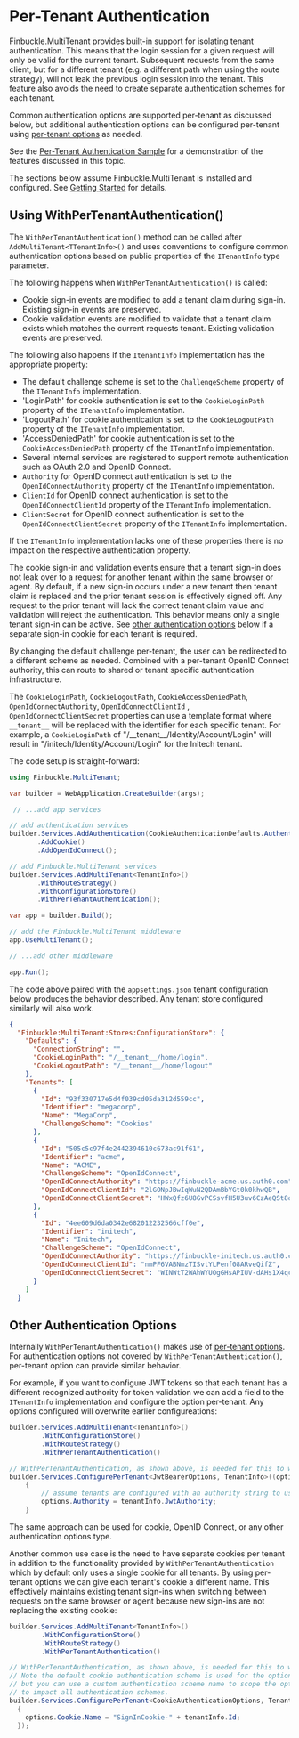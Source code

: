 # Per-Tenant Authentication

Finbuckle.MultiTenant provides built-in support for isolating tenant
authentication. This means that the login session for a given request will only
be valid for the current tenant. Subsequent requests from the same client, but
for a different tenant (e.g. a different path when using the route strategy),
will not leak the previous login session into the tenant. This feature also
avoids the need to create separate authentication schemes for each tenant.

Common authentication options are supported per-tenant as discussed below, but
additional authentication options can be configured per-tenant using
[per-tenant options](Options) as needed.

See
the [Per-Tenant Authentication Sample](https://github.com/Finbuckle/Finbuckle.MultiTenant/tree/master/samples/ASP.NET%20Core%203/PerTenantAuthenticationSample)
for a demonstration of the features discussed in this topic.

The sections below assume Finbuckle.MultiTenant is installed and configured. See
[Getting Started](GettingStarted) for details.

## Using WithPerTenantAuthentication()

The `WithPerTenantAuthentication()` method can be called after
`AddMultiTenant<TTenantInfo>()` and uses conventions to configure common authentication
options based on public properties of the `ITenantInfo` type parameter.

The following happens when `WithPerTenantAuthentication()` is called:

- Cookie sign-in events are modified to add a tenant claim during sign-in. Existing
  sign-in events are preserved.
- Cookie validation events are modified to validate that a tenant claim exists
  which matches the current requests tenant. Existing validation events are
  preserved.

The following also happens if the `ItenantInfo` implementation has the appropriate property:

- The default challenge scheme is set to the `ChallengeScheme` property
  of the `ITenantInfo` implementation.
- 'LoginPath' for cookie authentication is set to the `CookieLoginPath` property
  of the `ITenantInfo` implementation.
- 'LogoutPath' for cookie authentication is set to the `CookieLogoutPath`
  property of the `ITenantInfo` implementation.
- 'AccessDeniedPath' for cookie authentication is set to the
  `CookieAccessDeniedPath` property of the `ITenantInfo` implementation.
- Several internal services are registered to support remote authentication such
  as OAuth 2.0 and OpenID Connect.
- `Authority` for OpenID connect authentication is set to the
  `OpenIdConnectAuthority` property of the `ITenantInfo` implementation.
- `ClientId` for OpenID connect authentication is set to the
  `OpenIdConnectClientId` property of the `ITenantInfo` implementation.
- `ClientSecret` for OpenID connect authentication is set to the
  `OpenIdConnectClientSecret` property of the `ITenantInfo` implementation.

If the `ITenantInfo` implementation lacks one of these properties there is no
impact on the respective authentication property.

The cookie sign-in and validation events ensure that a tenant sign-in does not
leak over to a request for another tenant within the same browser or agent. By
default, if a new sign-in occurs under a new tenant then tenant claim is replaced
and the prior tenant session is effectively signed off. Any request to the prior
tenant will lack the correct tenant claim value and validation will reject the
authentication. This behavior means only a single tenant sign-in can be active.
See [other authentication options](#other-authentication-options) below if a
separate sign-in cookie for each tenant is required.

By changing the default challenge per-tenant, the user can be redirected to a
different scheme as needed. Combined with a per-tenant OpenID Connect authority,
this can route to shared or tenant specific authentication infrastructure.

The `CookieLoginPath`, `CookieLogoutPath`, `CookieAccessDeniedPath`, `OpenIdConnectAuthority`, `OpenIdConnectClientId`
, `OpenIdConnectClientSecret` properties can use a template format where `__tenant__`
will be replaced with the identifier for each specific tenant. For example, a
`CookieLoginPath` of "/\_\_tenant\_\_/Identity/Account/Login" will result in
"/initech/Identity/Account/Login" for the Initech tenant.

The code setup is straight-forward:

```csharp
using Finbuckle.MultiTenant;

var builder = WebApplication.CreateBuilder(args);

 // ...add app services

// add authentication services
builder.Services.AddAuthentication(CookieAuthenticationDefaults.AuthenticationScheme)
       .AddCookie()
       .AddOpenIdConnect();

// add Finbuckle.MultiTenant services
builder.Services.AddMultiTenant<TenantInfo>()
       .WithRouteStrategy()
       .WithConfigurationStore()
       .WithPerTenantAuthentication();

var app = builder.Build();

// add the Finbuckle.MultiTenant middleware
app.UseMultiTenant();

// ...add other middleware

app.Run();
```

The code above paired with the `appsettings.json` tenant configuration below
produces the behavior described. Any tenant store configured similarly will also
work.

```json
{
  "Finbuckle:MultiTenant:Stores:ConfigurationStore": {
    "Defaults": {
      "ConnectionString": "",
      "CookieLoginPath": "/__tenant__/home/login",
      "CookieLogoutPath": "/__tenant__/home/logout"
    },
    "Tenants": [
      {
        "Id": "93f330717e5d4f039cd05da312d559cc",
        "Identifier": "megacorp",
        "Name": "MegaCorp",
        "ChallengeScheme": "Cookies"
      },
      {
        "Id": "505c5c97f4e2442394610c673ac91f61",
        "Identifier": "acme",
        "Name": "ACME",
        "ChallengeScheme": "OpenIdConnect",
        "OpenIdConnectAuthority": "https://finbuckle-acme.us.auth0.com",
        "OpenIdConnectClientId": "2lGONpJBwIqWuN2QDAmBbYGt0k0khwQB",
        "OpenIdConnectClientSecret": "HWxQfz6U8GvPCSsvfH5U3uv6CzAeQSt8qHrc19_qEvUQhdsaJX9Dp-t9W-5SAj0m"
      },
      {
        "Id": "4ee609d6da0342e682012232566cff0e",
        "Identifier": "initech",
        "Name": "Initech",
        "ChallengeScheme": "OpenIdConnect",
        "OpenIdConnectAuthority": "https://finbuckle-initech.us.auth0.com",
        "OpenIdConnectClientId": "nmPF6VABNmzTISvtYLPenf08ARveQifZ",
        "OpenIdConnectClientSecret": "WINWtT2WAhWYUOgGHsAPIUV-dAHs1X4qcU6Pv98HBrorlOB5OMKetnsR0Ov0LuVm"
      }
    ]
  }
```

## Other Authentication Options

Internally `WithPerTenantAuthentication()` makes use of
[per-tenant options](Options). For authentication options not covered by
`WithPerTenantAuthentication()`, per-tenant option can provide similar behavior.

For example, if you want to configure JWT tokens so that each tenant has a
different recognized authority for token validation we can add a field to the
`ITenantInfo` implementation and configure the option per-tenant. Any options configured will overwrite earlier
configureations:

```csharp 
builder.Services.AddMultiTenant<TenantInfo>()
        .WithConfigurationStore()
        .WithRouteStrategy()
        .WithPerTenantAuthentication()

// WithPerTenantAuthentication, as shown above, is needed for this to work as intended
builder.Services.ConfigurePerTenant<JwtBearerOptions, TenantInfo>((options, tenantInfo) =>
    {
        // assume tenants are configured with an authority string to use here.
        options.Authority = tenantInfo.JwtAuthority;
    }
```

The same approach can be used for cookie, OpenID Connect, or any other
authentication options type.

Another common use case is the need to have separate cookies per tenant in
addition to the functionality provided by `WithPerTenantAuthentication` which by
default only uses a single cookie for all tenants. By using per-tenant options
we can give each tenant's cookie a different name. This effectively maintains
existing tenant sign-ins when switching between requests on the same browser or
agent because new sign-ins are not replacing the existing cookie:

```csharp
builder.Services.AddMultiTenant<TenantInfo>()
        .WithConfigurationStore()
        .WithRouteStrategy()
        .WithPerTenantAuthentication()

// WithPerTenantAuthentication, as shown above, is needed for this to work as intended.
// Note the default cookie authentication scheme is used for the options name per AspNetCore defauls,
// but you can use a custom authentication scheme name to scope the options or use ConfigureAllPerTenant
// to impact all authentication schemes.
builder.Services.ConfigurePerTenant<CookieAuthenticationOptions, TenantInfo>(CookieAuthenticationDefaults.AuthenticationScheme, (options, tenantInfo) =>
  {
    options.Cookie.Name = "SignInCookie-" + tenantInfo.Id;
  });
```
